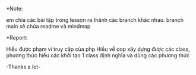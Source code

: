 \*Note:

em chia các bài tập trong lesson ra thành các branch khác nhau. branch main sẽ chứa readme và mindmap

\*Report:

Hiểu được phạm vi truy cập của php
Hiểu về oop
xây dựng được các class, phương thức
hiểu các khởi tạo 1 class
định nghĩa và dùng các phương thức

-Thanks a lot-
